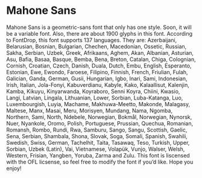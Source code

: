 # Mahone Sans
Mahone Sans is a geometric-sans font that only has one style. Soon, it will be a variable font. Also, there are about 1900 glyphs in this font. According to FontDrop, this font supports 137 languages. They are: Azerbaijani, Belarusian, Bosnian, Bulgarian, Chechen, Macedonian, Ossetic, Russian, Sakha, Serbian, Uzbek, Greek, Afrikaans, Aghem, Akan, Albanian, Asturian, Asu, Bafia, Basaa, Basque, Bemba, Bena, Breton, Catalan, Chiga, Colognian, Cornish, Croatian, Czech, Danish, Duala, Dutch, Embu, English, Esperanto, Estonian, Ewe, Ewondo, Faroese, Filipino, Finnish, French, Friulian, Fulah, Galician, Ganda, German, Gusii, Hungarian, Igbo, Inari, Sami, Indonesian, Irish, Italian, Jola-Fonyi, Kabuverdianu, Kabyle, Kako, Kalaallisut, Kalenjin, Kamba, Kikuyu, Kinyarwanda, Koyraboro, Senni Koyra, Chiini, Kwasio, Langi, Latvian, Lingala, Lithuanian, Lower, Sorbian, Luba-Katanga, Luo, Luxembourgish, Luyia, Machame, Makhuwa-Meetto, Makonde, Malagasy, Maltese, Manx, Masai, Meru, Morisyen, Mundang, Nama, Ngomba, Northern, Sami, North, Ndebele, Norwegian, Bokmål, Norwegian, Nynorsk, Nuer, Nyankole, Oromo, Polish, Portuguese, Prussian, Quechua, Romanian, Romansh, Rombo, Rundi, Rwa, Samburu, Sango, Sangu, Scottish, Gaelic, Sena, Serbian, Shambala, Shona, Slovak, Soga, Somali, Spanish, Swahili, Swedish, Swiss, German, Tachelhit, Taita, Tasawaq, Teso, Turkish, Upper, Sorbian, Uzbek (Latin), Vai, Vietnamese, Volapük, Vunjo, Walser, Welsh, Western, Frisian, Yangben, Yoruba, Zarma and Zulu.
This font is liscensed with the OFL licsense, so feel free to modify the font if you’d like. Hope you enjoy!
